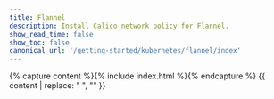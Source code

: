 ```yaml
---
title: Flannel
description: Install Calico network policy for Flannel. 
show_read_time: false
show_toc: false
canonical_url: '/getting-started/kubernetes/flannel/index'
---
```


{% capture content %}{% include index.html %}{% endcapture %}
{{ content | replace: "    ", "" }}
